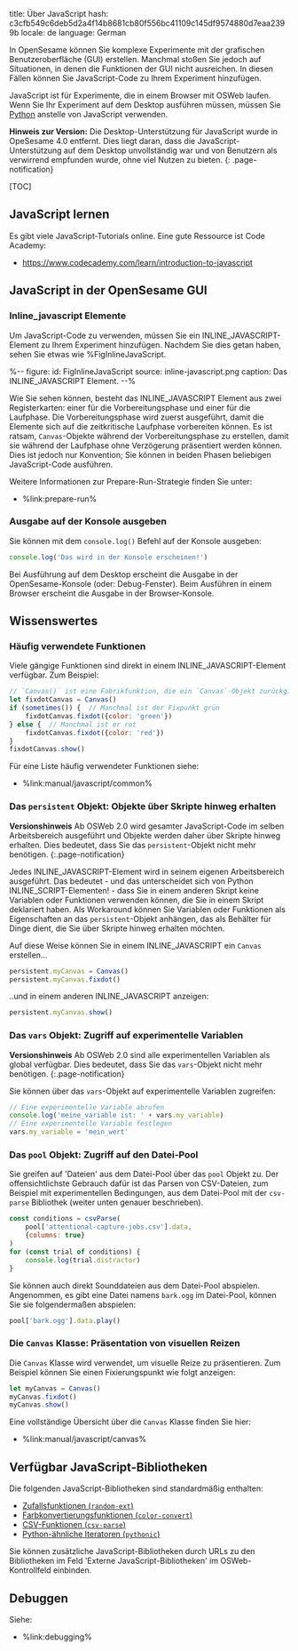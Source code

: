 title: Über JavaScript
hash: c3cfb549c6deb5d2a4f14b8681cb80f556bc41109c145df9574880d7eaa2399b
locale: de
language: German

In OpenSesame können Sie komplexe Experimente mit der grafischen Benutzeroberfläche (GUI) erstellen. Manchmal stoßen Sie jedoch auf Situationen, in denen die Funktionen der GUI nicht ausreichen. In diesen Fällen können Sie JavaScript-Code zu Ihrem Experiment hinzufügen.

JavaScript ist für Experimente, die in einem Browser mit OSWeb laufen. Wenn Sie Ihr Experiment auf dem Desktop ausführen müssen, müssen Sie [Python](%url:manual/python/about%) anstelle von JavaScript verwenden.

__Hinweis zur Version:__ Die Desktop-Unterstützung für JavaScript wurde in OpeSesame 4.0 entfernt. Dies liegt daran, dass die JavaScript-Unterstützung auf dem Desktop unvollständig war und von Benutzern als verwirrend empfunden wurde, ohne viel Nutzen zu bieten.
{: .page-notification}

[TOC]


## JavaScript lernen

Es gibt viele JavaScript-Tutorials online. Eine gute Ressource ist Code Academy:

- <https://www.codecademy.com/learn/introduction-to-javascript>


## JavaScript in der OpenSesame GUI


### Inline_javascript Elemente

Um JavaScript-Code zu verwenden, müssen Sie ein INLINE_JAVASCRIPT-Element zu Ihrem Experiment hinzufügen. Nachdem Sie dies getan haben, sehen Sie etwas wie %FigInlineJavaScript.

%--
figure:
 id: FigInlineJavaScript
 source: inline-javascript.png
 caption: Das INLINE_JAVASCRIPT Element.
--%

Wie Sie sehen können, besteht das INLINE_JAVASCRIPT Element aus zwei Registerkarten: einer für die Vorbereitungsphase und einer für die Laufphase. Die Vorbereitungsphase wird zuerst ausgeführt, damit die Elemente sich auf die zeitkritische Laufphase vorbereiten können. Es ist ratsam, `Canvas`-Objekte während der Vorbereitungsphase zu erstellen, damit sie während der Laufphase ohne Verzögerung präsentiert werden können. Dies ist jedoch nur Konvention; Sie können in beiden Phasen beliebigen JavaScript-Code ausführen.

Weitere Informationen zur Prepare-Run-Strategie finden Sie unter:

- %link:prepare-run%


### Ausgabe auf der Konsole ausgeben

Sie können mit dem `console.log()` Befehl auf der Konsole ausgeben:

```js
console.log('Das wird in der Konsole erscheinen!')
```

Bei Ausführung auf dem Desktop erscheint die Ausgabe in der OpenSesame-Konsole (oder: Debug-Fenster). Beim Ausführen in einem Browser erscheint die Ausgabe in der Browser-Konsole.


## Wissenswertes

### Häufig verwendete Funktionen

Viele gängige Funktionen sind direkt in einem INLINE_JAVASCRIPT-Element verfügbar. Zum Beispiel:

```js
// `Canvas()` ist eine Fabrikfunktion, die ein `Canvas`-Objekt zurückgibt
let fixdotCanvas = Canvas()
if (sometimes()) {  // Manchmal ist der Fixpunkt grün
    fixdotCanvas.fixdot({color: 'green'})
} else {  // Manchmal ist er rot
    fixdotCanvas.fixdot({color: 'red'})
}
fixdotCanvas.show()
```

Für eine Liste häufig verwendeter Funktionen siehe:

- %link:manual/javascript/common%


### Das `persistent` Objekt: Objekte über Skripte hinweg erhalten

__Versionshinweis__ Ab OSWeb 2.0 wird gesamter JavaScript-Code im selben Arbeitsbereich ausgeführt und Objekte werden daher über Skripte hinweg erhalten. Dies bedeutet, dass Sie das `persistent`-Objekt nicht mehr benötigen.
{:.page-notification}

Jedes INLINE_JAVASCRIPT-Element wird in seinem eigenen Arbeitsbereich ausgeführt. Das bedeutet - und das unterscheidet sich von Python INLINE_SCRIPT-Elementen! - dass Sie in einem anderen Skript keine Variablen oder Funktionen verwenden können, die Sie in einem Skript deklariert haben. Als Workaround können Sie Variablen oder Funktionen als Eigenschaften an das `persistent`-Objekt anhängen, das als Behälter für Dinge dient, die Sie über Skripte hinweg erhalten möchten.

Auf diese Weise können Sie in einem INLINE_JAVASCRIPT ein `Canvas` erstellen...

```js
persistent.myCanvas = Canvas()
persistent.myCanvas.fixdot()
```

..und in einem anderen INLINE_JAVASCRIPT anzeigen:

```js
persistent.myCanvas.show()
```


### Das `vars` Objekt: Zugriff auf experimentelle Variablen

__Versionshinweis__ Ab OSWeb 2.0 sind alle experimentellen Variablen als global verfügbar. Dies bedeutet, dass Sie das `vars`-Objekt nicht mehr benötigen.
{:.page-notification}

Sie können über das `vars`-Objekt auf experimentelle Variablen zugreifen:

```js
// Eine experimentelle Variable abrufen
console.log('meine_variable ist: ' + vars.my_variable)
// Eine experimentelle Variable festlegen
vars.my_variable = 'mein_wert'
```

### Das `pool` Objekt: Zugriff auf den Datei-Pool

Sie greifen auf 'Dateien' aus dem Datei-Pool über das `pool` Objekt zu. Der offensichtlichste Gebrauch dafür ist das Parsen von CSV-Dateien, zum Beispiel mit experimentellen Bedingungen, aus dem Datei-Pool mit der `csv-parse` Bibliothek (weiter unten genauer beschrieben).

```js
const conditions = csvParse(
    pool['attentional-capture-jobs.csv'].data,
    {columns: true}
)
for (const trial of conditions) {
    console.log(trial.distractor)
}
```

Sie können auch direkt Sounddateien aus dem Datei-Pool abspielen. Angenommen, es gibt eine Datei namens `bark.ogg` im Datei-Pool, können Sie sie folgendermaßen abspielen:

```js
pool['bark.ogg'].data.play()
```


### Die `Canvas` Klasse: Präsentation von visuellen Reizen

Die `Canvas` Klasse wird verwendet, um visuelle Reize zu präsentieren. Zum Beispiel können Sie einen Fixierungspunkt wie folgt anzeigen:

```js
let myCanvas = Canvas()
myCanvas.fixdot()
myCanvas.show()
```

Eine vollständige Übersicht über die `Canvas` Klasse finden Sie hier:

- %link:manual/javascript/canvas%

## Verfügbar JavaScript-Bibliotheken

Die folgenden JavaScript-Bibliotheken sind standardmäßig enthalten:

- [Zufallsfunktionen (`random-ext`)](%url:manual/javascript/random%)
- [Farbkonvertierungsfunktionen (`color-convert`)](%url:manual/javascript/color-convert%)
- [CSV-Funktionen (`csv-parse`)](%url:manual/javascript/csv%)
- [Python-ähnliche Iteratoren (`pythonic`)](%url:manual/javascript/pythonic%)

Sie können zusätzliche JavaScript-Bibliotheken durch URLs zu den Bibliotheken im Feld 'Externe JavaScript-Bibliotheken' im OSWeb-Kontrollfeld einbinden.


## Debuggen

Siehe:

- %link:debugging%